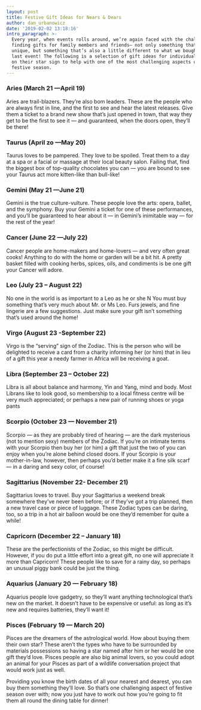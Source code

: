 ```yaml
---
layout: post
title: Festive Gift Ideas for Nears & Dears
author: dan_urbanowicz
date: '2019-02-02 13:18:16'
intro_paragraph: >-
  Every year, when events rolls around, we’re again faced with the challenge of
  finding gifts for family members and friends— not only something that’s
  unique, but something that’s also a little different to what we bought them
  last event! The following is a selection of gift ideas for individuals based
  on their star sign to help with one of the most challenging aspects of the
  festive season.
---
```

### Aries (March 21 —April 19)

Aries are trail-blazers. They’re also bom leaders. These are the people who are always first in line, and the first to see and hear the latest releases. Give them a ticket to a brand new show that’s just opened in town, that way they get to be the first to see it — and guaranteed, when the doors open, they’ll be there!

### Taurus (April zo —May 20)

Taurus loves to be pampered. They love to be spoiled. Treat them to a day at a spa or a facial or massage at their local beauty salon. Failing that, find the biggest box of top-quality chocolates you can — you are bound to see your Taurus act more kitten-like than bull-like!

### Gemini (May 21 —June 21)

Gemini is the true culture-vulture. These people love the arts: opera, ballet, and the symphony. Buy your Gemini a ticket for one of these performances, and you’ll be guaranteed to hear about it — in Gemini’s inimitable way — for the rest of the year!

### Cancer (June 22 —July 22)

Cancer people are home-makers and home-lovers — and very often great cooks! Anything to do with the home or garden will be a bit hit. A pretty basket filled with cooking herbs, spices, oils, and condiments is be one gift your Cancer will adore.

### Leo (July 23 – August 22)

No one in the world is as important to a Leo as he or she N You must buy something that’s very much about Mr. or Ms Leo. Furs jewels, and fine lingerie are a few suggestions. Just make sure your gift isn’t something that’s used around the home!

### Virgo (August 23 -September 22)

Virgo is the “serving” sign of the Zodiac. This is the person who will be delighted to receive a card from a charity informing her (or him) that in lieu of a gift this year a needy farmer in Africa will be receiving a goat.

### Libra (September 23 – October 22)

Libra is all about balance and harmony, Yin and Yang, mind and body. Most Librans like to look good, so membership to a local fitness centre will be very much appreciated; or perhaps a new pair of running shoes or yoga pants

### Scorpio (October 23 — November 21)

Scorpio — as they are probably tired of hearing — are the dark mysterious (not to mention sexy) members of the Zodiac. If you’re on intimate terms with your Scorpio then buy her (or him) a gift that just the two of you can enjoy when you’re alone behind closed doors. If your Scorpio is your mother-in-law, however, then perhaps you’d better make it a fine silk scarf— in a daring and sexy color, of course!

### Sagittarius (November 22- December 21)

Sagittarius loves to travel. Buy your Sagittarius a weekend break somewhere they’ve never been before; or if they’ve got a trip planned, then a new travel case or piece of luggage. These Zodiac types can be daring, too, so a trip in a hot air balloon would be one they’d remember for quite a while!

### Capricorn (December 22 – January 18)

These are the perfectionists of the Zodiac, so this might be difficult. However, if you do put a little effort into a great gift, no one will appreciate it more than Capricorn! These people like to save for a rainy day, so perhaps an unusual piggy bank could be just the thing.

### Aquarius (January 20 — February 18)

Aquarius people love gadgetry, so they’ll want anything technological that’s new on the market. It doesn’t have to be expensive or useful: as long as it’s new and requires batteries, they’ll want it!

### Pisces (February 19 — March 20)

Pisces are the dreamers of the astrological world. How about buying them their own star? These aren’t the types who have to be surrounded by materials possessions so having a star named after him or her would be one gift they’d love. Pisces people are also big animal lovers, so you could adopt an animal for your Pisces as part of a wildlife conversation project that would work just as well.

Providing you know the birth dates of all your nearest and dearest, you can buy them something they’ll love. So that’s one challenging aspect of festive season over with; now you just have to work out how you’re going to fit them all round the dining table for dinner!
